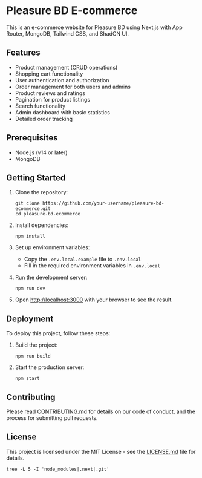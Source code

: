 # Pleasure BD E-commerce

This is an e-commerce website for Pleasure BD using Next.js with App Router, MongoDB, Tailwind CSS, and ShadCN UI.

## Features

- Product management (CRUD operations)
- Shopping cart functionality
- User authentication and authorization
- Order management for both users and admins
- Product reviews and ratings
- Pagination for product listings
- Search functionality
- Admin dashboard with basic statistics
- Detailed order tracking

## Prerequisites

- Node.js (v14 or later)
- MongoDB

## Getting Started

1. Clone the repository:
   ```
   git clone https://github.com/your-username/pleasure-bd-ecommerce.git
   cd pleasure-bd-ecommerce
   ```

2. Install dependencies:
   ```
   npm install
   ```

3. Set up environment variables:
   - Copy the `.env.local.example` file to `.env.local`
   - Fill in the required environment variables in `.env.local`

4. Run the development server:
   ```
   npm run dev
   ```

5. Open [http://localhost:3000](http://localhost:3000) with your browser to see the result.

## Deployment

To deploy this project, follow these steps:

1. Build the project:
   ```
   npm run build
   ```

2. Start the production server:
   ```
   npm start
   ```

## Contributing

Please read [CONTRIBUTING.md](CONTRIBUTING.md) for details on our code of conduct, and the process for submitting pull requests.

## License

This project is licensed under the MIT License - see the [LICENSE.md](LICENSE.md) file for details.

```
tree -L 5 -I 'node_modules|.next|.git'
```
